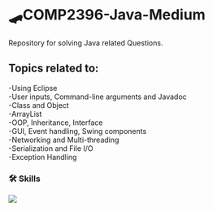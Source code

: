 # 🛹COMP2396-Java-Medium

Repository for solving Java related Questions.

## Topics related to:

-Using Eclipse   
-User inputs, Command-line arguments and Javadoc   
-Class and Object   
-ArrayList   
-OOP, Inheritance, Interface   
-GUI, Event handling, Swing components   
-Networking and Multi-threading   
-Serialization and File I/O   
-Exception Handling   

### 🛠 Skills

<img src="https://img.shields.io/badge/java-007396?style=for-the-badge&logo=java&logoColor=white"> 
